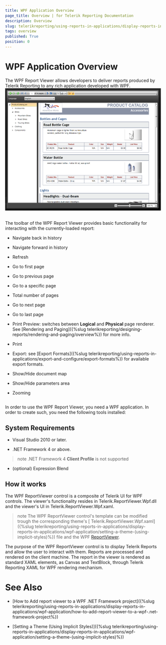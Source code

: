 ```yaml
---
title: WPF Application Overview
page_title: Overview | for Telerik Reporting Documentation
description: Overview
slug: telerikreporting/using-reports-in-applications/display-reports-in-applications/wpf-application/overview
tags: overview
published: True
position: 0
---
```


# WPF Application Overview



The WPF Report Viewer allows developers to deliver reports produced         by Telerik Reporting to any rich application developed with WPF.         
  ![](images/SilverlightViewer1.png)

## 

The toolbar of the WPF Report Viewer provides basic functionality for interacting           with the currently-loaded report:         

* Navigate back in history

* Navigate forward in history

* Refresh

* Go to first page

* Go to previous page

* Go to a specific page

* Total number of pages

* Go to next page

* Go to last page

* Print Preview: switches between __Logical__ and __Physical__ page renderer. See [Rendering and Paging]({%slug telerikreporting/designing-reports/rendering-and-paging/overview%}) for more info.             

* Print

* Export: see [Export Formats]({%slug telerikreporting/using-reports-in-applications/export-and-configure/export-formats%}) for available export formats.             

* Show/Hide document map

* Show/Hide parameters area

* Zooming

## 

In order to use the WPF Report Viewer, you need a WPF application.           In order to create such, you need the following tools installed:         

## System Requirements

* Visual Studio 2010 or later.

* .NET Framework 4 or above.             

>note .NET Framework 4  __Client Profile__  is not supported               


* (optional) Expression Blend             

## How it works

The WPF ReportViewer control is a composite of Telerik UI for WPF controls.           The viewer's functionality resides in Telerik.ReportViewer.Wpf.dll and the viewer's UI in Telerik.ReportViewer.Wpf.xaml.         

>note The WPF ReportViewer control's template can be modified trough the corresponding theme's [ Telerik.ReportViewer.Wpf.xaml]({%slug telerikreporting/using-reports-in-applications/display-reports-in-applications/wpf-application/setting-a-theme-(using-implicit-styles)%}) file             and the WPF [ReportViewer](/reporting/api/Telerik.ReportViewer.Wpf.ReportViewer).           


The purpose of the WPF ReportViewer control is to display Telerik Reports and allow the user to interact with them.           Reports are processed and rendered on the client machine. The report in the viewer is rendered as standard XAML elements,            as Canvas and TextBlock, through Telerik Reporting XAML for WPF rendering mechanism.         



# See Also


 * [How to Add report viewer to a WPF .NET Framework project]({%slug telerikreporting/using-reports-in-applications/display-reports-in-applications/wpf-application/how-to-add-report-viewer-to-a-wpf-.net-framework-project%})

 * [Setting a Theme (Using Implicit Styles)]({%slug telerikreporting/using-reports-in-applications/display-reports-in-applications/wpf-application/setting-a-theme-(using-implicit-styles)%})
